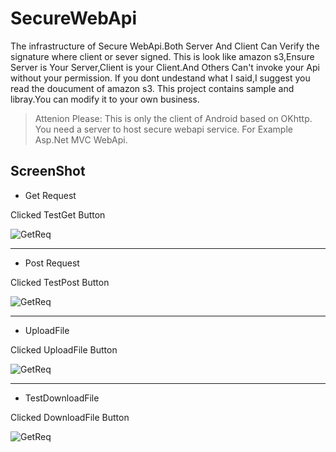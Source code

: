 # SecureWebApi
The infrastructure of Secure WebApi.Both Server And Client Can Verify the signature where client or sever signed.
This is look like amazon s3,Ensure Server is Your Server,Client is your Client.And Others Can't invoke your Api without your permission.
If you dont undestand what I said,I suggest you read the doucument of amazon s3. 
This project contains sample and libray.You can modify it to your own business.


> Attenion Please: 
This is only the client of Android based on OKhttp.
You need a server to host  secure webapi service. For Example Asp.Net MVC WebApi. 


## ScreenShot

* Get Request

Clicked TestGet Button

![GetReq](https://github.com/wind0ws/SecureWebApi/blob/master/Screenshot/TestGet.png)
***

* Post Request

Clicked TestPost Button

![GetReq](https://github.com/wind0ws/SecureWebApi/blob/master/Screenshot/TestPost.png)
***

* UploadFile

Clicked UploadFile Button

![GetReq](https://github.com/wind0ws/SecureWebApi/blob/master/Screenshot/UploadFile.png)
***

* TestDownloadFile

Clicked DownloadFile Button

![GetReq](https://github.com/wind0ws/SecureWebApi/blob/master/Screenshot/TestDownloadFile.png)

